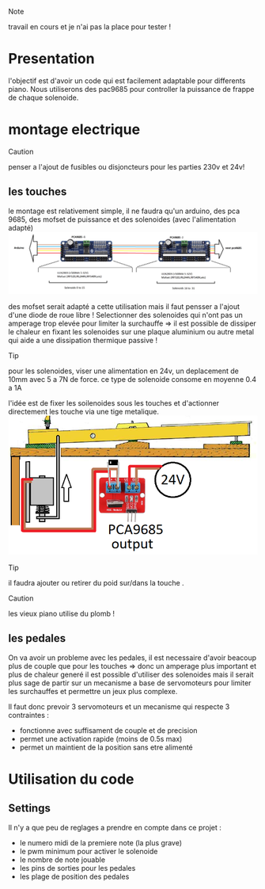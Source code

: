 > [!NOTE]
> travail en cours et je n'ai pas la place pour tester !

# Presentation 

l'objectif est d'avoir un code qui est facilement adaptable pour differents piano.
Nous utiliserons des pac9685 pour controller la puissance de frappe de chaque solenoide.

# montage electrique

> [!CAUTION]
> penser a l'ajout de fusibles ou disjoncteurs pour les parties 230v et 24v!

## les touches

le montage est relativement simple, il ne faudra qu'un arduino, des pca 9685, des mofset de puissance et des solenoides (avec l'alimentation adapté) 
![Schema electrique](https://raw.githubusercontent.com/glloq/Orchestrion_Piano/main/img/branchement%20pwm.png?raw=true)

des mofset serait adapté a cette utilisation mais il faut pensser a l'ajout d'une diode de roue libre !
Selectionner des solenoides qui n'ont pas un amperage trop elevée pour limiter la surchauffe => il est possible de dissiper le chaleur en fixant les solenoides sur une plaque aluminium ou autre metal qui aide a une dissipation thermique passive !

> [!TIP]
> pour les solenoides, viser une alimentation en 24v, un deplacement de 10mm avec 5 a 7N de force.
> ce type de solenoide consome en moyenne 0.4 a 1A 

l'idée est de fixer les soilenoides sous les touches et d'actionner directement les touche via une tige metalique.
![Schema mecanique](https://raw.githubusercontent.com/glloq/Orchestrion_Piano/main/img/montage.png?raw=true)

> [!TIP]
> il faudra ajouter ou retirer du poid sur/dans la touche .

> [!CAUTION]
> les vieux piano utilise du plomb !

## les pedales

On va avoir un probleme avec les pedales, il est necessaire d'avoir beacoup plus de couple que pour les touches => donc un amperage plus important et plus de chaleur generé
il est possible d'utiliser des solenoides mais il serait plus sage de partir sur un mecanisme a base de servomoteurs pour limiter les surchauffes et permettre un jeux plus complexe.

Il faut donc prevoir 3 servomoteurs et un mecanisme qui respecte 3 contraintes :
- fonctionne avec suffisament de couple et de precision 
- permet une activation rapide (moins de 0.5s max)
- permet un maintient de la position sans etre alimenté

  
# Utilisation du code

## Settings

Il n'y a que peu de reglages a prendre en compte dans ce projet :
- le numero midi de la premiere note (la plus grave) 
- le pwm minimum pour activer le solenoide
- le nombre de note jouable
- les pins de sorties pour les pedales
- les plage de position des pedales


  
